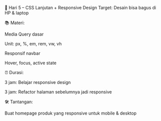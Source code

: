 
📅 Hari 5 – CSS Lanjutan + Responsive Design
Target: Desain bisa bagus di HP & laptop

📚 Materi:

Media Query dasar

Unit: px, %, em, rem, vw, vh

Responsif navbar

Hover, focus, active state

⏰ Durasi:

3 jam: Belajar responsive design

3 jam: Refactor halaman sebelumnya jadi responsive

🛠️ Tantangan:

Buat homepage produk yang responsive untuk mobile & desktop

